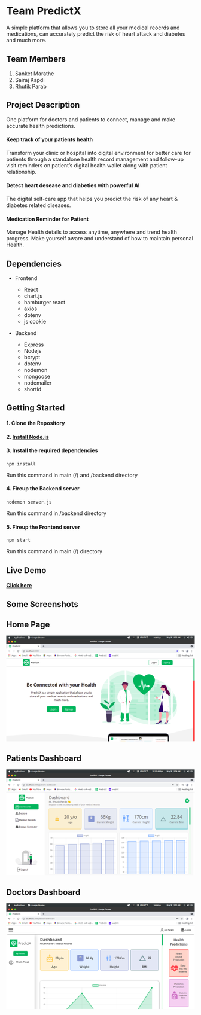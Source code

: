 # Team PredictX
A simple platform that allows you to store all your medical reocrds and medications, can accurately predict the risk of heart attack and diabetes and much more.

## Team Members
1. Sanket Marathe
2. Sairaj Kapdi
3. Rhutik Parab

## Project Description

One platform for doctors and patients to connect, manage and make accurate health predictions.

#### Keep track of your patients health
Transform your clinic or hospital into digital environment for better care for patients through a standalone health record management and follow-up visit reminders on patient’s digital health wallet along with patient relationship.
#### Detect heart desease and diabeties with powerful AI
The digital self-care app that helps you predict the risk of any heart & diabetes related diseases.
#### Medication Reminder for Patient 
Manage Health details to access anytime, anywhere and trend health progress. Make yourself aware and understand of how to maintain personal Health.

## Dependencies
- Frontend
    * React
    * chart.js
    * hamburger react
    * axios
    * dotenv
    * js cookie

- Backend
    * Express
    * Nodejs
    * bcrypt
    * dotenv
    * nodemon
    * mongoose
    * nodemailer
    * shortid

## Getting Started

#### 1. Clone the Repository
#### 2. [Install Node.js](https://nodejs.org/en/download/package-manager/)
#### 3. Install the required dependencies
```
npm install
```
Run this command in main (/) and /backend directory
#### 4. Fireup the Backend server
```
nodemon server.js
```
Run this command in /backend directory
#### 5. Fireup the Frontend server
```
npm start
```
Run this command in main (/) directory

## Live Demo
#### [Click here](https://predictx.herokuapp.com/)

## Some Screenshots
## Home Page
  
<img src="Images/home.png" alt="Home Page"> 
  
## Patients Dashboard
<img src="Images/patient-dash.png" alt="Patients Dashboard">
  
## Doctors Dashboard
<img src="Images/docdash.png" alt="Doctors Dashboard"> 

